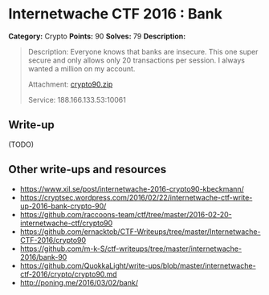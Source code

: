 # Internetwache CTF 2016 : Bank

**Category:** Crypto
**Points:** 90
**Solves:** 79
**Description:**

> Description: Everyone knows that banks are insecure. This one super secure and only allows only 20 transactions per session. I always wanted a million on my account.
> 
> 
> Attachment: [crypto90.zip](./crypto90.zip)
> 
> 
> Service: 188.166.133.53:10061


## Write-up

(TODO)

## Other write-ups and resources

* <https://www.xil.se/post/internetwache-2016-crypto90-kbeckmann/>
* <https://cryptsec.wordpress.com/2016/02/22/internetwache-ctf-write-up-2016-bank-crypto-90/>
* <https://github.com/raccoons-team/ctf/tree/master/2016-02-20-internetwache-ctf/crypto90>
* <https://github.com/ernacktob/CTF-Writeups/tree/master/Internetwache-CTF-2016/crypto90>
* <https://github.com/m-k-S/ctf-writeups/tree/master/internetwache-2016/bank-90>
* <https://github.com/QuokkaLight/write-ups/blob/master/internetwache-ctf-2016/crypto/crypto90.md>
* <http://poning.me/2016/03/02/bank/>
